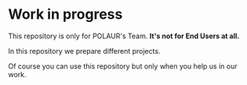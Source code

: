 # Work in progress 

This repository is only for POLAUR's Team. **It's not for End Users at all.** 

In this repository we prepare different projects.

Of course you can use this repository but only when you help us in our work.
